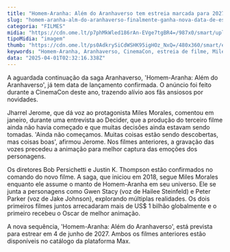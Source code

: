 ```yaml
---
title: "Homem-Aranha: Além do Aranhaverso tem estreia marcada para 2027"
slug: "homem-aranha-alm-do-aranhaverso-finalmente-ganha-nova-data-de-estreia"
categoria: "FILMES"
midia: "https://cdn.ome.lt/p7phMkWled186rAn-EVge7tgBR4=/987x0/smart/uploads/conteudo/fotos/OMELETE_CAPA_-_2025-03-18T124743.014.png"
tipoMidia: "imagem"
thumb: "https://cdn.ome.lt/ps0AdkrySiCdWSHK95igHOz_NxQ=/480x360/smart/extras/conteudos/omelete_THUMB_-_2025-03-18T124732.957.png"
keywords: "Homem-Aranha, Aranhaverso, CinemaCon, estreia de filme, Miles Morales"
data: "2025-04-01T02:32:16.338Z"
---
```


A aguardada continuação da saga Aranhaverso, 'Homem-Aranha: Além do Aranhaverso', já tem data de lançamento confirmada. O anúncio foi feito durante a CinemaCon deste ano, trazendo alívio aos fãs ansiosos por novidades.

Jharrel Jerome, que dá voz ao protagonista Miles Morales, comentou em janeiro, durante uma entrevista ao Decider, que a produção do terceiro filme ainda não havia começado e que muitas decisões ainda estavam sendo tomadas. 'Ainda não começamos. Muitas coisas estão sendo descobertas, mas coisas boas', afirmou Jerome. Nos filmes anteriores, a gravação das vozes precedeu a animação para melhor captura das emoções dos personagens.

Os diretores Bob Persichetti e Justin K. Thompson estão confirmados no comando do novo filme. A saga, que iniciou em 2018, segue Miles Morales enquanto ele assume o manto de Homem-Aranha em seu universo. Ele se junta a personagens como Gwen Stacy (voz de Hailee Steinfeld) e Peter Parker (voz de Jake Johnson), explorando múltiplas realidades. Os dois primeiros filmes juntos arrecadaram mais de US$ 1 bilhão globalmente e o primeiro recebeu o Oscar de melhor animação.

A nova sequência, 'Homem-Aranha: Além do Aranhaverso', está prevista para estrear em 4 de junho de 2027. Ambos os filmes anteriores estão disponíveis no catálogo da plataforma Max.
